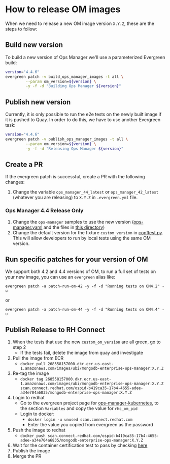 # How to release OM images

When we need to release a new OM image version `X.Y.Z`, these are the steps to follow:

## Build new version

To build a new version of Ops Manager we'll use a parameterized Evergreen build:

```bash
version="4.4.6"
evergreen patch -v build_ops_manager_images -t all \
         --param om_version=${version} \
         -y -f -d "Building Ops Manager ${version}"
```

## Publish new version

Currently, it is only possible to run the e2e tests on the newly built image if it is
pushed to Quay. In order to do this, we have to use another Evergreen task:

```bash
version="4.4.6"
evergreen patch -v publish_ops_manager_images -t all \
         --param om_version=${version} \
         -y -f -d "Releasing Ops Manager ${version}"
```

## Create a PR
If the evergreen patch is successful, create a PR with the following changes:

1. Change the variable `ops_manager_44_latest` or `ops_manager_42_latest`
   (whatever you are releasing) to `X.Y.Z` in `.evergreen.yml` file.

### Ops Manager 4.4 Release Only

1. Change the `ops-manager` samples to use the new version ([ops-manager.yaml](../../../deploy/crds/samples/ops-manager.yaml) and the files in [this directory](../../../public/samples/ops-manager))
1. Change the default version for the fixture `custom_version` in [conftest.py](../../../docker/mongodb-enterprise-tests/tests/conftest.py). This will allow developers to run by local tests using the same OM version.

## Run specific patches for your version of OM

We support both 4.2 and 4.4 versions of OM, to run a full set of tests on your
new image, you can use an `evergreen` alias like:

    evergreen patch -a patch-run-om-42 -y -f -d "Running tests on OM4.2" -u

or

    evergreen patch -a patch-run-om-44 -y -f -d "Running tests on OM4.4" -u

## Publish Release to RH Connect

1. When the tests that use the new `custom_om_version` are all green, go to step 2
   * If the tests fail, delete the image from quay and investigate
1. Pull the image from ECR
   * `docker pull 268558157000.dkr.ecr.us-east-1.amazonaws.com/images/ubi/mongodb-enterprise-ops-manager:X.Y.Z`
1. Re-tag the image
   * `docker tag 268558157000.dkr.ecr.us-east-1.amazonaws.com/images/ubi/mongodb-enterprise-ops-manager:X.Y.Z scan.connect.redhat.com/ospid-b419ca35-17b4-4655-adee-a34e704a6835/mongodb-enterprise-ops-manager:X.Y.Z`
1. Login to redhat
   * Go to the evergreen project page for [ops-manager-kubernetes](https://evergreen.mongodb.com/projects##ops-manager-kubernetes), to the section `Variables` and copy the value for `rhc_om_pid`
   * Login to docker:
     * `docker login -u unused scan.connect.redhat.com`
     * Enter the value you copied from evergreen as the password
1. Push the image to redhat
   * `docker push scan.connect.redhat.com/ospid-b419ca35-17b4-4655-adee-a34e704a6835/mongodb-enterprise-ops-manager:X.Y.Z`
1. Wait for the container certification test to pass by checking [here](https://connect.redhat.com/project/2207181/images)
1. Publish the image
1. Merge the PR

